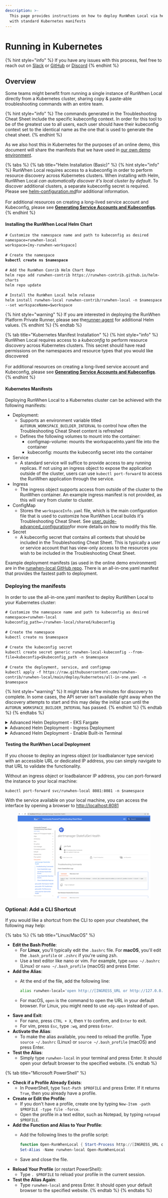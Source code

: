 ```yaml
---
description: >-
  This page provides instructions on how to deploy RunWhen Local via helm or
  with standard Kubernetes manifests
---
```


# Running in Kubernetes

{% hint style="info" %}
If you have any issues with this process, feel free to reach out on [Slack](https://runwhen.slack.com/join/shared\_invite/zt-1l7t3tdzl-IzB8gXDsWtHkT8C5nufm2A) or [GitHub](https://github.com/runwhen-contrib/runwhen-local) or [Discord](https://discord.com/invite/Ut7Ws4rm8Q)
{% endhint %}

## Overview

Some teams might benefit from running a single instance of RunWhen Local directly from a Kubernetes cluster, sharing copy & paste-able troubleshooting commands with an entire team.

{% hint style="info" %}
The commands generated in the Troubleshooting Cheat Sheet include the specific kubeconfig context. In order for this tool to be of the greatest use to all users, each user should have their kubeconfig context set to the identical name as the one that is used to generate the cheat sheet.
{% endhint %}

As we also host this in Kubernetes for the purposes of an online demo, this document will share the manifests that we have used in [our own demo environment](https://runwhen-local.sandbox.runwhen.com).

{% tabs %}
{% tab title="Helm Installation (Basic)" %}
{% hint style="info" %}
RunWhen Local requires access to a kubeconfig in order to perform resource discovery across Kubernetes clusters. When installing with Helm, RunWhen Local _can automatically discover it's local cluster by default_. To discover additional clusters, a separate kubeconfig secret is required. Please see [helm-configuration.md](user-guide/user\_guide-advanced\_configuration/helm-configuration.md "mention")for additional information. \
\
For additional resources on creating a long-lived service account and Kubeconfig, please see [**Generating Service Accounts and Kubeconfigs**](https://docs.runwhen.com/public/runwhen-platform/guides/kubernetes-environments/generating-service-accounts-and-kubeconfigs).
{% endhint %}

#### Installing the RunWhen Local Helm Chart

<pre><code># Customize the namespace name and path to kubeconfig as desired
namespace=runwhen-local
workspace=[my-runwhen-workspace]

# Create the namespace
<strong>kubectl create ns $namespace
</strong>
# Add the RunWhen Conrib Helm Chart Repo
helm repo add runwhen-contrib https://runwhen-contrib.github.io/helm-charts
helm repo update

# Install the RunWhen Local helm release 
helm install runwhen-local runwhen-contrib/runwhen-local -n $namespace --set workspaceName=$workspace
</code></pre>

{% hint style="warning" %}
If you are interested in deploying the RunWhen Platform Private Runner, please see the[runner-agent](user-guide/features/runner-agent/ "mention") for additional Helm values.
{% endhint %}
{% endtab %}

{% tab title="Kubernetes Manifest Installation" %}
{% hint style="info" %}
RunWhen Local requires access to a _kubeconfig_ to perform resource discovery across Kubernetes clusters. This secret should have read permissions on the namespaces and resource types that you would like discovered \
\
For additional resources on creating a long-lived service account and Kubeconfig, please see [**Generating Service Accounts and Kubeconfigs**](https://docs.runwhen.com/public/runwhen-platform/guides/kubernetes-environments/generating-service-accounts-and-kubeconfigs).
{% endhint %}

#### Kubernetes Manifests

Deploying RunWhen Local to a Kubernetes cluster can be achieved with the following manifests:

* Deployment:
  * Supports an environment variable titled `AUTORUN_WORKSPACE_BUILDER_INTERVAL` to control how often the Troubleshooting Cheat Sheet content is refreshed
  * Defines the following volumes to mount into the container:
    * configmap-volume: mounts the workspaceInto.yaml file into the container
    * kubeconfig: mounts the kubeconfig secret into the container
* Service
  * A standard service will suffice to provide access to any running replicas. If not using an ingress object to expose the application outside of the cluster, users can use `kubectl port-forward` to access the RunWhen application through the service.
* Ingress
  * The ingress object supports access from outside of the cluster to the RunWhen container. An example ingress manifest is not provided, as this will vary from cluster to cluster.
* ConfigMap
  * Stores the `workspaceInfo.yaml` file, which is the main configuration file that is used to customize how RunWhen Local builds it's Troubleshooting Cheat Sheet. See [user\_guide-advanced\_configuration](user-guide/user\_guide-advanced\_configuration/ "mention")for more details on how to modify this file.
* Secret
  * A kubeconfig secret that contains all contexts that should be included in the Troubleshooting Cheat Sheet. This is typically a user or service account that has view-only access to the resources you wish to be included in the Troubleshooting Cheat Sheet.

Example deployment manifests (as used in the online demo environment) are in the [runwhen-local GitHub repo](https://github.com/runwhen-contrib/runwhen-local/tree/main/deploy/kubernetes). There is an all-in-one.yaml manifest that provides the fastest path to deployment.

####

### Deploying the manifests

In order to use the all-in-one.yaml manifest to deploy RunWhen Local to your Kubernetes cluster:

```
# Customize the namespace name and path to kubeconfig as desired
namespace=runwhen-local
kubeconfig_path=~/runwhen-local/shared/kubeconfig

# Create the namespace
kubectl create ns $namespace

# Create the kubeconfig secret
kubectl create secret generic runwhen-local-kubeconfig --from-file=kubeconfig=$kubeconfig_path -n $namespace

# Create the deployment, service, and configmap
kubectl apply -f https://raw.githubusercontent.com/runwhen-contrib/runwhen-local/main/deploy/kubernetes/all-in-one.yaml -n $namespace
```

{% hint style="warning" %}
It might take a few minutes for discovery to complete. In some cases, the API server isn't available right away when the discovery attempts to start and this may delay the initial scan until the `AUTORUN_WORKSPACE_BUILDER_INTERVAL` has passed.
{% endhint %}
{% endtab %}
{% endtabs %}

<details>

<summary>Advanced Helm Deployment - EKS Fargate</summary>

EKS Fargate only looks at Kubernetes resource requests when provisioning nodes. As a result, the following helm installation command is recommended for EKS Fargate implementations:&#x20;

{% code overflow="wrap" %}
```
helm install runwhen-local runwhen-contrib/runwhen-local \
    -n $namespace \
    --set resources.requests.memory="1Gi" \
    --set resources.requests.cpu="1" 
```
{% endcode %}

</details>

<details>

<summary>Advanced Helm Deployment - Ingress Deployment</summary>

While the ingress configuration will vary between environments, the following _example_ outlines how to create an ingress object with the helm installation command.&#x20;

_This example demonstrates an ingress object ingress-nginx, cert-manager, and external-dns._ &#x20;

```
hostname="runwhen-local.sandbox.runwhen.com"
helm install runwhen-local runwhen-contrib/runwhen-local -n $namespace \
    --set ingress.enabled=true \
    --set ingress.annotations."kubernetes\.io/tls-acme"=letsencrypt-prod \
    --set-string ingress.annotations."cert-manager\.io/cluster-issuer"="true"\
    --set ingress.annotations."external-dns\.alpha\.kubernetes\.io/hostname"=${hostname} \
    --set ingress.className="ingress-nginx" \
    --set ingress.hosts[0].host=${hostname} \
    --set ingress.hosts[0].paths[0].backend.service.name="runwhen-local" \
    --set ingress.hosts[0].paths[0].backend.service.port.number=8081 \
    --set ingress.hosts[0].paths[0].path="/" \
    --set ingress.hosts[0].paths[0].pathType="Prefix" \
    --set ingress.tls[0].hosts[0]=${hostname} \
    --set ingress.tls[0].secretName="runwhen-local-tls"
```

</details>

<details>

<summary>Advanced Helm Deployment - Enable Built-in Terminal</summary>

The built-in terminal is disable by default for Helm deployments (as otherwise with access to the service could then run commands with the built-in kubeconfig).&#x20;

To enable the terminal during helm installation:&#x20;

```
helm install runwhen-local runwhen-contrib/runwhen-local \
    -n $namespace \
    --set terminal.disabled=false
```

</details>

#### Testing the RunWhen Local Deployment

If you choose to deploy an ingress object (or loadbalancer type service) with an accessible URL or dedicated IP address, you can simply navigate to that URL to validate the functionality.

Without an ingress object or loadbalancer IP address, you can port-forward the instance to your local machine:

```
kubectl port-forward svc/runwhen-local 8081:8081 -n $namespace
```

With the service available on your local machine, you can access the interface by opening a browser to [http://localhost:8081](http://localhost:8081)

<figure><img src="assets/gs_k8s_view_cheat_sheet.png" alt=""><figcaption></figcaption></figure>

### Optional: Add a CLI Shortcut

If you would like a shortcut from the CLI to open your cheatsheet, the following may help:&#x20;

{% tabs %}
{% tab title="Linux/MacOS" %}
* **Edit the Bash Profile**:
  * For **Linux**, you'll typically edit the `.bashrc` file. For **macOS**, you'll edit the `.bash_profile` or `.zshrc` if you're using zsh.
  * Use a text editor like nano or vim. For example, type `nano ~/.bashrc` (Linux) or `nano ~/.bash_profile` (macOS) and press Enter.
* **Add the Alias**:
  *   At the end of the file, add the following line:

      ```bash
      alias runwhen-local='open http://[INGRESS_URL or http://127.0.0.1:8081] &>/dev/null &'
      ```
  * For macOS, `open` is the command to open the URL in your default browser. For Linux, you might need to use `xdg-open` instead of `open`.
* **Save and Exit**:
  * For nano, press `CTRL + X`, then `Y` to confirm, and `Enter` to exit.
  * For vim, press `Esc`, type `:wq`, and press `Enter`.
* **Activate the Alias**:
  * To make the alias available, you need to reload the profile. Type `source ~/.bashrc` (Linux) or `source ~/.bash_profile` (macOS) and press Enter.
* **Test the Alias**:
  * Simply type `runwhen-local` in your terminal and press Enter. It should open your default browser to the specified website.
{% endtab %}

{% tab title="Microsoft PowerShell" %}
* **Check if a Profile Already Exists**:
  * In PowerShell, type `Test-Path $PROFILE` and press Enter. If it returns `True`, then you already have a profile.
* **Create or Edit the Profile**:
  * If you don't have a profile, create one by typing `New-Item -path $PROFILE -type file -force`.
  * Open the profile in a text editor, such as Notepad, by typing `notepad $PROFILE`.
* **Add the Function and Alias to Your Profile**:
  *   Add the following lines to the profile script:

      ```powershell
      function Open-RunWhenLocal { Start-Process http://[INGRESS_URL or http://127.0.0.1:8081] }
      Set-Alias -Name runwhen-local Open-RunWhenLocal
      ```
  * Save and close the file.
* **Reload Your Profile** (or restart PowerShell):
  * Type `. $PROFILE` to reload your profile in the current session.
* **Test the Alias Again**:
  * Type `runwhen-local` and press Enter. It should open your default browser to the specified website.
{% endtab %}
{% endtabs %}
